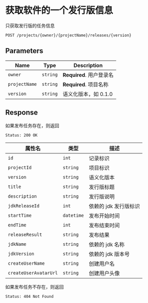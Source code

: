 # 获取软件的一个发行版信息

只获取发行版的任务信息

```text
POST /projects/{owner}/{projectName}/releases/{version}
```

## Parameters

| Name          | Type     | Description              |
| ------------- | -------- | ------------------------ |
| `owner`       | `string` | **Required**. 用户登录名 |
| `projectName` | `string` | **Required**. 项目名称   |
| `version`     | `string` | 语义化版本，如 0.1.0     |

## Response

如果发布任务存在，则返回

```text
Status: 200 OK
```

| 属性名                | 类型       | 描述                  |
| --------------------- | ---------- | --------------------- |
| `id`                  | `int`      | 记录标识              |
| `projectId`           | `string`   | 项目标识              |
| `version`             | `string`   | 语义化版本            |
| `title`               | `string`   | 发行版标题            |
| `description`         | `string`   | 发行版说明            |
| `jdkReleaseId`        | `int`      | 依赖的 jdk 发行版标识 |
| `startTime`          | `datetime` | 发布开始时间          |
| `endTime`            | `int`      | 发布结束时间          |
| `releaseResult`       | `string`   | 发布结果              |
| `jdkName`             | `string`   | 依赖的 jdk 名称       |
| `jdkVersion`          | `string`   | 依赖的 jdk 版本号     |
| `createUserName`      | `string`   | 创建用户名            |
| `createUserAvatarUrl` | `string`   | 创建用户头像          |

如果发布任务不存在，则返回

```text
Status: 404 Not Found
```